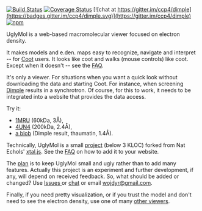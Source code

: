 [![Build Status](https://travis-ci.org/uglymol/uglymol.svg?branch=master)](https://travis-ci.org/uglymol/uglymol)
[![Coverage Status](https://coveralls.io/repos/github/uglymol/uglymol/badge.svg?branch=master)](https://coveralls.io/github/uglymol/uglymol?branch=master)
[![chat at https://gitter.im/ccp4/dimple](https://badges.gitter.im/ccp4/dimple.svg)](https://gitter.im/ccp4/dimple)
[![npm](https://img.shields.io/npm/v/uglymol.svg?maxAge=2592000)](https://www.npmjs.com/package/uglymol)

UglyMol is a web-based macromolecular viewer focused on electron density.

It makes models and e.den. maps easy to recognize, navigate and interpret --
for [Coot](http://www2.mrc-lmb.cam.ac.uk/personal/pemsley/coot/) users.
It looks like coot and walks (mouse controls) like coot.
Except when it doesn't -- see the
[FAQ](https://github.com/uglymol/uglymol/wiki).

It's only a viewer. For situations when you want
a quick look without downloading the data and starting Coot.
For instance, when screening
[Dimple](http://ccp4.github.io/dimple/) results in a synchrotron.
Of course, for this to work, it needs to be integrated into a website
that provides the data access.

Try it:

- [1MRU](https://uglymol.github.io/1mru.html) (60kDa, 3Å),
- [4UN4](https://uglymol.github.io/4un4.html) (200kDa, 2.4Å),
- [a blob](https://uglymol.github.io/dimple_thaum.html#xyz=14,18,12&eye=80,71,-41&zoom=70)
  (Dimple result, thaumatin, 1.4Å).

Technically, UglyMol is a small
[project](https://github.com/uglymol/uglymol) (below 3 KLOC)
forked from Nat Echols' [xtal.js](https://github.com/natechols/xtal.js/).
See the [FAQ](https://github.com/uglymol/uglymol/wiki)
on how to add it to your website.

The [plan](https://github.com/uglymol/uglymol/blob/master/TODO.md)
is to keep UglyMol small and ugly rather than to add many features.
Actually this project is an experiment and further development, if any,
will depend on received feedback. So, what should be added or changed?
Use [Issues ](https://github.com/uglymol/uglymol/issues)
or [chat](https://gitter.im/ccp4/dimple)
or email wojdyr@gmail.com.

Finally, if you need pretty visualization,
or if you trust the model and don't need to see the electron density,
use one of many
[other viewers](https://github.com/uglymol/uglymol/wiki/MolecularViewers).
